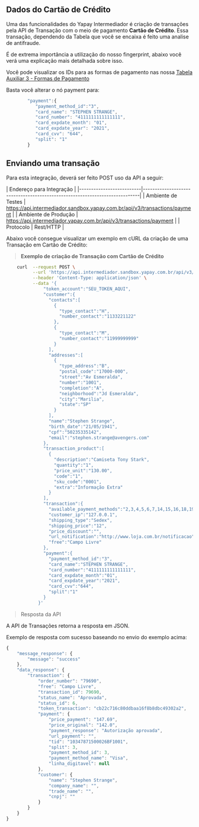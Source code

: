 ## Dados do Cartão de Crédito


Uma das funcionalidades do Yapay Intermediador é criação de transações pela API de Transação com o meio de pagamento **Cartão de Crédito**. Essa transação, dependendo da Tabela que você se encaixa é feito uma analise de antifraude.

É de extrema importância a utilização do nosso fingerprint, abaixo você verá uma explicação mais detalhada sobre isso.

Você pode visualizar os IDs para as formas de pagamento nas nossa <a href="/#/tabelas?id=tabela-3-formas-de-pagamento">Tabela Auxiliar 3 - Formas de Pagamento</a>

Basta você alterar o nó payment para:

```javascript
	    "payment":{  
	       "payment_method_id":"3",
	       "card_name": "STEPHEN STRANGE",
	       "card_number": "4111111111111111",
	       "card_expdate_month": "01",
	       "card_expdate_year": "2021",
	       "card_cvv": "644",
	       "split": "1"
	    }
```


## Enviando uma transação

Para esta integração, deverá ser feito <span class="post">POST</span> uso da API a seguir:

| Endereço para Integração                                                                              |
|--------------------------|----------------------------------------------------------------------------|
| Ambiente de Testes       | https://api.intermediador.sandbox.yapay.com.br/api/v3/transactions/payment |
| Ambiente de Produção     | https://api.intermediador.yapay.com.br/api/v3/transactions/payment |
| Protocolo                | Rest/HTTP                                                                  |

Abaixo você consegue visualizar um exemplo em cURL da criação de uma Transação em Cartão de Crédito:

> **Exemplo de criação de Transação com Cartão de Crédito**

```bash
    curl  --request POST \
          --url 'https://api.intermediador.sandbox.yapay.com.br/api/v3/transactions/payment' \
          --header 'Content-Type: application/json' \
          --data '{  
              "token_account":"SEU_TOKEN_AQUI",
              "customer":{  
                "contacts":[  
                  {  
                    "type_contact":"H",
                    "number_contact":"1133221122"
                  },
                  {  
                    "type_contact":"M",
                    "number_contact":"11999999999"
                  }
                ],
                "addresses":[  
                  {  
                    "type_address":"B",
                    "postal_code":"17000-000",
                    "street":"Av Esmeralda",
                    "number":"1001",
                    "completion":"A",
                    "neighborhood":"Jd Esmeralda",
                    "city":"Marilia",
                    "state":"SP"
                  }
                ],
                "name":"Stephen Strange",
                "birth_date":"21/05/1941",
                "cpf":"50235335142",
                "email":"stephen.strange@avengers.com"
              },
              "transaction_product":[  
                {  
                  "description":"Camiseta Tony Stark",
                  "quantity":"1",
                  "price_unit":"130.00",
                  "code":"1",
                  "sku_code":"0001",
                  "extra":"Informação Extra"
                }
              ],
              "transaction":{  
                "available_payment_methods":"2,3,4,5,6,7,14,15,16,18,19,21,22,23",
                "customer_ip":"127.0.0.1",
                "shipping_type":"Sedex",
                "shipping_price":"12",
                "price_discount":"",
                "url_notification":"http://www.loja.com.br/notificacao",
                "free":"Campo Livre"
              },
              "payment":{  
                "payment_method_id":"3",
                "card_name":"STEPHEN STRANGE",
                "card_number":"4111111111111111",
                "card_expdate_month":"01",
                "card_expdate_year":"2021",
                "card_cvv":"644",
                "split":"1"
              }
            }'

```


> Resposta da API

A API de Transações retorna a resposta em JSON.

Exemplo de resposta com sucesso baseando no envio do exemplo acima:


```javascript
{
    "message_response": {
        "message": "success"
    },
    "data_response": {
        "transaction": {
            "order_number": "79690",
            "free": "Campo Livre",
            "transaction_id": 79690,
            "status_name": "Aprovada",
            "status_id": 6,
            "token_transaction": "cb22c716c80ddbaa16f8b8dbc49302a2",
            "payment": {
                "price_payment": "147.69",
                "price_original": "142.0",
                "payment_response": "Autorização aprovada",
                "url_payment": "",
                "tid": "10347871500026BF1001",
                "split": 3,
                "payment_method_id": 3,
                "payment_method_name": "Visa",
                "linha_digitavel": null
            },
            "customer": {
                "name": "Stephen Strange",
                "company_name": "",
                "trade_name": "",
                "cnpj": ""
            }
        }
    }
}
```

